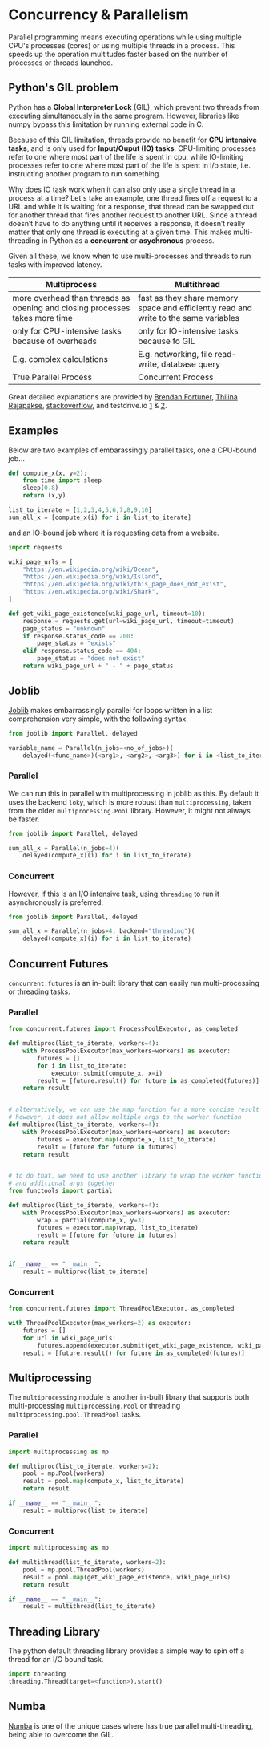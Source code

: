 # Concurrency & Parallelism

Parallel programming means executing operations while using multiple CPU's processes (cores) or using multiple threads in a process. This speeds up the operation multitudes faster based on the number of processes or threads launched.


## Python's GIL problem

Python has a **Global Interpreter Lock** (GIL), which prevent two threads from executing simultaneously in the same program. However, libraries like numpy bypass this limitation by running external code in C.

Because of this GIL limitation, threads provide no benefit for **CPU intensive tasks**, and is only used for **Input/Ouput (IO) tasks**. CPU-limiting processes refer to one where most part of the life is spent in cpu, while IO-limiting processes refer to one where most part of the life is spent in i/o state, i.e. instructing another program to run something.

Why does IO task work when it can also only use a single thread in a process at a time? Let's take an example, one thread fires off a request to a URL and while it is waiting for a response, that thread can be swapped out for another thread that fires another request to another URL. Since a thread doesn’t have to do anything until it receives a response, it doesn’t really matter that only one thread is executing at a given time. This makes multi-threading in Python as a **concurrent** or **asychronous** process.

Given all these, we know when to use multi-processes and threads to run tasks with improved latency.

| Multiprocess | Multithread |
|-|-|
| more overhead than threads as opening and closing processes takes more time | fast as they share memory space and efficiently read and write to the same variables |
| only for CPU-intensive tasks because of overheads |only for IO-intensive tasks because fo GIL |
| E.g. complex calculations | E.g. networking, file read-write, database query |
| True Parallel Process | Concurrent Process |

Great detailed explanations are provided by [Brendan Fortuner](https://medium.com/@bfortuner/python-multithreading-vs-multiprocessing-73072ce5600b), [Thilina Rajapakse](https://medium.com/towards-artificial-intelligence/the-why-when-and-how-of-using-python-multi-threading-and-multi-processing-afd1b8a8ecca), [stackoverflow](https://stackoverflow.com/questions/4844637/what-is-the-difference-between-concurrency-parallelism-and-asynchronous-methods), and testdrive.io [1](https://testdriven.io/blog/concurrency-parallelism-asyncio/) & [2](https://testdriven.io/blog/python-concurrency-parallelism/).


## Examples

Below are two examples of embarassingly parallel tasks, one a CPU-bound job...

```python
def compute_x(x, y=2):
    from time import sleep
    sleep(0.8)        
    return (x,y)

list_to_iterate = [1,2,3,4,5,6,7,8,9,10]
sum_all_x = [compute_x(i) for i in list_to_iterate]
```

and an IO-bound job where it is requesting data from a website.

```python
import requests

wiki_page_urls = [
    "https://en.wikipedia.org/wiki/Ocean",
    "https://en.wikipedia.org/wiki/Island",
    "https://en.wikipedia.org/wiki/this_page_does_not_exist",
    "https://en.wikipedia.org/wiki/Shark",
]

def get_wiki_page_existence(wiki_page_url, timeout=10):
    response = requests.get(url=wiki_page_url, timeout=timeout)
    page_status = "unknown"
    if response.status_code == 200:
        page_status = "exists"
    elif response.status_code == 404:
        page_status = "does not exist"
    return wiki_page_url + " - " + page_status
```

## Joblib

[Joblib](https://joblib.readthedocs.io/en/latest/parallel.html) makes embarrassingly parallel for loops written in a list comprehension very simple, with the following syntax.

```python
from joblib import Parallel, delayed

variable_name = Parallel(n_jobs=<no_of_jobs>)(
    delayed(<func_name>)(<arg1>, <arg2>, <arg3>) for i in <list_to_iterate>)
```

### Parallel

We can run this in parallel with multiprocessing in joblib as this. By default it uses the backend `loky`, which is more robust than `multiprocessing`, taken from the older `multiprocessing.Pool` library. However, it might not always be faster.

```python
from joblib import Parallel, delayed

sum_all_x = Parallel(n_jobs=4)(
    delayed(compute_x)(i) for i in list_to_iterate)
```

### Concurrent

However, if this is an I/O intensive task, using `threading` to run it asynchronously is preferred. 

```python
from joblib import Parallel, delayed

sum_all_x = Parallel(n_jobs=4, backend="threading")(
    delayed(compute_x)(i) for i in list_to_iterate)
```

## Concurrent Futures

`concurrent.futures` is an in-built library that can easily run multi-processing or threading tasks.


### Parallel

```python
from concurrent.futures import ProcessPoolExecutor, as_completed

def multiproc(list_to_iterate, workers=4):
    with ProcessPoolExecutor(max_workers=workers) as executor:
        futures = []
        for i in list_to_iterate:
            executor.submit(compute_x, x=i)
        result = [future.result() for future in as_completed(futures)]
    return result


# alternatively, we can use the map function for a more concise result
# however, it does not allow multiple args to the worker function
def multiproc(list_to_iterate, workers=4):
    with ProcessPoolExecutor(max_workers=workers) as executor:
        futures = executor.map(compute_x, list_to_iterate)
        result = [future for future in futures]
    return result


# to do that, we need to use another library to wrap the worker function
# and additional args together
from functools import partial

def multiproc(list_to_iterate, workers=4):
    with ProcessPoolExecutor(max_workers=workers) as executor:
        wrap = partial(compute_x, y=3)
        futures = executor.map(wrap, list_to_iterate)
        result = [future for future in futures]
    return result


if __name__ == "__main__":
    result = multiproc(list_to_iterate)
```

### Concurrent

```python
from concurrent.futures import ThreadPoolExecutor, as_completed

with ThreadPoolExecutor(max_workers=2) as executor:
    futures = []
    for url in wiki_page_urls:
        futures.append(executor.submit(get_wiki_page_existence, wiki_page_url=url))
    result = [future.result() for future in as_completed(futures)]
```

## Multiprocessing

The `multiprocessing` module is another in-built library that supports both multi-processing `multiprocessing.Pool` or threading `multiprocessing.pool.ThreadPool` tasks.

### Parallel

```python
import multiprocessing as mp

def multiproc(list_to_iterate, workers=2):
    pool = mp.Pool(workers)
    result = pool.map(compute_x, list_to_iterate)
    return result

if __name__ == "__main__":
    result = multiproc(list_to_iterate)
```

### Concurrent

```python
import multiprocessing as mp

def multithread(list_to_iterate, workers=2):
    pool = mp.pool.ThreadPool(workers)
    result = pool.map(get_wiki_page_existence, wiki_page_urls)
    return result

if __name__ == "__main__":
    result = multithread(list_to_iterate)
```

## Threading Library

The python default threading library provides a simple way to spin off a thread for an I/O bound task.

```python
import threading
threading.Thread(target=<function>).start()
```

## Numba

[Numba](http://numba.pydata.org) is one of the unique cases where has true parallel multi-threading, being able to overcome the GIL.